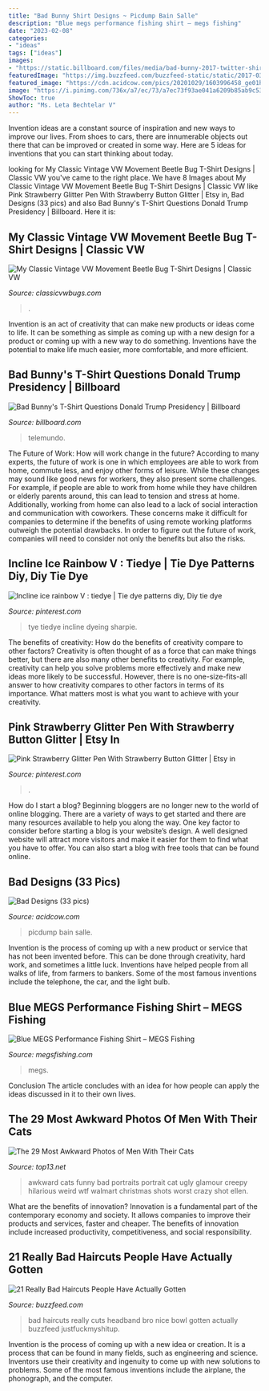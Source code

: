 ```yaml
---
title: "Bad Bunny Shirt Designs ~ Picdump Bain Salle"
description: "Blue megs performance fishing shirt – megs fishing"
date: "2023-02-08"
categories:
- "ideas"
tags: ["ideas"]
images:
- "https://static.billboard.com/files/media/bad-bunny-2017-twitter-shirt-billboard-1548-compressed.jpg"
featuredImage: "https://img.buzzfeed.com/buzzfeed-static/static/2017-03/28/10/enhanced/buzzfeed-prod-fastlane-02/enhanced-2082-1490712725-6.jpg"
featured_image: "https://cdn.acidcow.com/pics/20201029/1603996458_ge01h91ke0.jpg"
image: "https://i.pinimg.com/736x/a7/ec/73/a7ec73f93ae041a6209b85ab9c53771f.jpg"
ShowToc: true
author: "Ms. Leta Bechtelar V"
---
```



Invention ideas are a constant source of inspiration and new ways to improve our lives. From shoes to cars, there are innumerable objects out there that can be improved or created in some way. Here are 5 ideas for inventions that you can start thinking about today.

	

		
looking for My Classic Vintage VW Movement Beetle Bug T-Shirt Designs | Classic VW you've came to the right place. We have 8 Images about My Classic Vintage VW Movement Beetle Bug T-Shirt Designs | Classic VW like Pink Strawberry Glitter Pen With Strawberry Button Glitter | Etsy in, Bad Designs (33 pics) and also Bad Bunny&#039;s T-Shirt Questions Donald Trump Presidency | Billboard. Here it is:
		
    
## My Classic Vintage VW Movement Beetle Bug T-Shirt Designs | Classic VW

<img loading=lazy src="https://www.classicvwbugs.com/wp-content/uploads/2012/01/TeeShirtBack3.jpg" onerror="this.onerror=null;this.src='https://tse4.mm.bing.net/th?id=OIP.c9vYAppDXI8CWjezlIY40wHaHf&amp;pid=15.1';" alt="My Classic Vintage VW Movement Beetle Bug T-Shirt Designs | Classic VW">

_Source: classicvwbugs.com_

>. 

	

Invention is an act of creativity that can make new products or ideas come to life. It can be something as simple as coming up with a new design for a product or coming up with a new way to do something. Inventions have the potential to make life much easier, more comfortable, and more efficient.

    
## Bad Bunny&#039;s T-Shirt Questions Donald Trump Presidency | Billboard

<img loading=lazy src="https://static.billboard.com/files/media/bad-bunny-2017-twitter-shirt-billboard-1548-compressed.jpg" onerror="this.onerror=null;this.src='https://tse1.mm.bing.net/th?id=OIP.LOEZepI5GD-otcpsHxXQjgHaE5&amp;pid=15.1';" alt="Bad Bunny&#039;s T-Shirt Questions Donald Trump Presidency | Billboard">

_Source: billboard.com_

>telemundo. 

	

The Future of Work: How will work change in the future?
According to many experts, the future of work is one in which employees are able to work from home, commute less, and enjoy other forms of leisure. While these changes may sound like good news for workers, they also present some challenges. For example, if people are able to work from home while they have children or elderly parents around, this can lead to tension and stress at home. Additionally, working from home can also lead to a lack of social interaction and communication with coworkers. These concerns make it difficult for companies to determine if the benefits of using remote working platforms outweigh the potential drawbacks. In order to figure out the future of work, companies will need to consider not only the benefits but also the risks.

    
## Incline Ice Rainbow V : Tiedye | Tie Dye Patterns Diy, Diy Tie Dye

<img loading=lazy src="https://i.pinimg.com/736x/8c/e4/1e/8ce41e26881c00b12e4b734232d6c561.jpg" onerror="this.onerror=null;this.src='https://tse3.mm.bing.net/th?id=OIP.ETjF0kK8vIf_Q2Qy76UYRAHaHw&amp;pid=15.1';" alt="Incline ice rainbow V : tiedye | Tie dye patterns diy, Diy tie dye">

_Source: pinterest.com_

>tye tiedye incline dyeing sharpie. 

	

The benefits of creativity: How do the benefits of creativity compare to other factors?
Creativity is often thought of as a force that can make things better, but there are also many other benefits to creativity. For example, creativity can help you solve problems more effectively and make new ideas more likely to be successful. However, there is no one-size-fits-all answer to how creativity compares to other factors in terms of its importance. What matters most is what you want to achieve with your creativity.

    
## Pink Strawberry Glitter Pen With Strawberry Button Glitter | Etsy In

<img loading=lazy src="https://i.pinimg.com/736x/a7/ec/73/a7ec73f93ae041a6209b85ab9c53771f.jpg" onerror="this.onerror=null;this.src='https://tse1.mm.bing.net/th?id=OIP.htWb9xzOVgVLaaMoAhdOPAHaJ3&amp;pid=15.1';" alt="Pink Strawberry Glitter Pen With Strawberry Button Glitter | Etsy in">

_Source: pinterest.com_

>. 

	

How do I start a blog?
Beginning bloggers are no longer new to the world of online blogging. There are a variety of ways to get started and there are many resources available to help you along the way. One key factor to consider before starting a blog is your website’s design. A well designed website will attract more visitors and make it easier for them to find what you have to offer. You can also start a blog with free tools that can be found online.

    
## Bad Designs (33 Pics)

<img loading=lazy src="https://cdn.acidcow.com/pics/20201029/1603996458_ge01h91ke0.jpg" onerror="this.onerror=null;this.src='https://tse3.mm.bing.net/th?id=OIP.eo1alBo3avkZBSkbPYoTDwHaHP&amp;pid=15.1';" alt="Bad Designs (33 pics)">

_Source: acidcow.com_

>picdump bain salle. 

	

Invention is the process of coming up with a new product or service that has not been invented before. This can be done through creativity, hard work, and sometimes a little luck. Inventions have helped people from all walks of life, from farmers to bankers. Some of the most famous inventions include the telephone, the car, and the light bulb.

    
## Blue MEGS Performance Fishing Shirt – MEGS Fishing

<img loading=lazy src="https://megsfishing.com/wp-content/uploads/2020/08/fishing-shirt.jpg" onerror="this.onerror=null;this.src='https://tse4.mm.bing.net/th?id=OIP.ky3tt2xYtNf8A-xSYBdQ3QHaJ4&amp;pid=15.1';" alt="Blue MEGS Performance Fishing Shirt – MEGS Fishing">

_Source: megsfishing.com_

>megs. 

	

Conclusion
The article concludes with an idea for how people can apply the ideas discussed in it to their own lives.

    
## The 29 Most Awkward Photos Of Men With Their Cats

<img loading=lazy src="http://www.top13.net/wp-content/uploads/2015/06/men-and-cats-awkward-photos-3.jpg" onerror="this.onerror=null;this.src='https://tse4.mm.bing.net/th?id=OIP.OGUhMiU7n4Tp0Z3f80N0hAHaJ4&amp;pid=15.1';" alt="The 29 Most Awkward Photos of Men With Their Cats">

_Source: top13.net_

>awkward cats funny bad portraits portrait cat ugly glamour creepy hilarious weird wtf walmart christmas shots worst crazy shot ellen. 

	

What are the benefits of innovation?
Innovation is a fundamental part of the contemporary economy and society. It allows companies to improve their products and services, faster and cheaper. The benefits of innovation include increased productivity, competitiveness, and social responsibility.

    
## 21 Really Bad Haircuts People Have Actually Gotten

<img loading=lazy src="https://img.buzzfeed.com/buzzfeed-static/static/2017-03/28/10/enhanced/buzzfeed-prod-fastlane-02/enhanced-2082-1490712725-6.jpg" onerror="this.onerror=null;this.src='https://tse1.mm.bing.net/th?id=OIP.BbTF6piLY4g_0HpTzRR83QHaJ3&amp;pid=15.1';" alt="21 Really Bad Haircuts People Have Actually Gotten">

_Source: buzzfeed.com_

>bad haircuts really cuts headband bro nice bowl gotten actually buzzfeed justfuckmyshitup. 

	

Invention is the process of coming up with a new idea or creation. It is a process that can be found in many fields, such as engineering and science. Inventors use their creativity and ingenuity to come up with new solutions to problems. Some of the most famous inventions include the airplane, the phonograph, and the computer.

